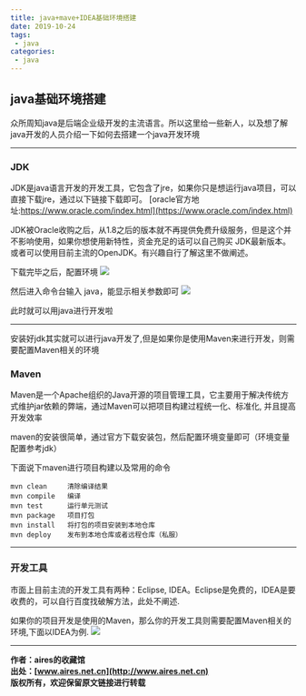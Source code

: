 ```yaml
---
title: java+mave+IDEA基础环境搭建
date: 2019-10-24
tags:
 - java 
categories: 
 - java
---
```


## java基础环境搭建
众所周知java是后端企业级开发的主流语言。所以这里给一些新人，以及想了解java开发的人员介绍一下如何去搭建一个java开发环境

---
### JDK
JDK是java语言开发的开发工具，它包含了jre，如果你只是想运行java项目，可以直接下载jre，通过以下链接下载即可。
[oracle官方地址:https://www.oracle.com/index.html](https://www.oracle.com/index.html)

JDK被Oracle收购之后，从1.8之后的版本就不再提供免费升级服务，但是这个并不影响使用，如果你想使用新特性，资金充足的话可以自己购买
JDK最新版本。或者可以使用目前主流的OpenJDK。有兴趣自行了解这里不做阐述。

下载完毕之后，配置环境
![](/aires_blog/assets/images/2019/java/环境变量.jpg)

然后进入命令台输入 java，能显示相关参数即可
![](/aires_blog/assets/images/2019/java/环境变量2.jpg)

此时就可以用java进行开发啦

---
安装好jdk其实就可以进行java开发了,但是如果你是使用Maven来进行开发，则需要配置Maven相关的环境

### Maven 
Maven是一个Apache组织的Java开源的项目管理工具，它主要用于解决传统方式维护jar依赖的弊端，通过Maven可以把项目构建过程统一化、标准化,
并且提高开发效率

maven的安装很简单，通过官方下载安装包，然后配置环境变量即可（环境变量配置参考jdk）


下面说下maven进行项目构建以及常用的命令
```text
mvn clean     清除编译结果
mvn compile   编译
mvn test      运行单元测试
mvn package   项目打包
mvn install   将打包的项目安装到本地仓库
mvn deploy    发布到本地仓库或者远程仓库（私服）
```

---
### 开发工具
市面上目前主流的开发工具有两种：Eclipse, IDEA。Eclipse是免费的，IDEA是要收费的，可以自行百度找破解方法，此处不阐述.

如果你的项目开发是使用的Maven，那么你的开发工具则需要配置Maven相关的环境,下面以IDEA为例.
![](/aires_blog/assets/images/2019/java/Idea配置maven.png)

---
**作者：aires的收藏馆**  
**出处：[www.aires.net.cn](http://www.aires.net.cn)**   
**版权所有，欢迎保留原文链接进行转载** 

